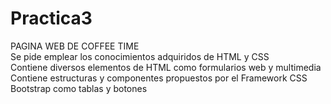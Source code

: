 # Practica3
PAGINA WEB DE COFFEE TIME    
Se pide emplear los conocimientos adquiridos de HTML y CSS  
Contiene diversos elementos de HTML como formularios web y multimedia  
Contiene estructuras y componentes propuestos por el Framework CSS Bootstrap como tablas y botones
